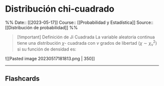 # Distribución chi-cuadrado

%%
Date:: [[2023-05-17]]
Course:: [[Probabilidad y Estadística]]
Source:: [[Distribución de probabilidad]]
%%

>[!important] Definición de Ji Cuadrada
>La variable aleatoria continua tiene una distribución $\chi$- cuadrada con $\nu$ grados de libertad $(\chi \sim \chi^2_\nu )$ si su función de densidad es:
>
![[Pasted image 20230517181813.png | 350]]



___
## Flashcards